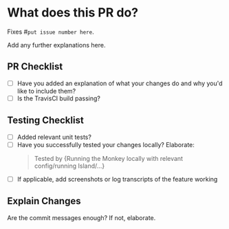 # What does this PR do? 

Fixes #`put issue number here`. 

Add any further explanations here. 

## PR Checklist
* [ ] Have you added an explanation of what your changes do and why you'd like to include them?
* [ ] Is the TravisCI build passing? 

## Testing Checklist

* [ ] Added relevant unit tests?
* [ ] Have you successfully tested your changes locally? Elaborate:
    > Tested by {Running the Monkey locally with relevant config/running Island/...} 
* [ ] If applicable, add screenshots or log transcripts of the feature working

## Explain Changes

Are the commit messages enough? If not, elaborate. 
